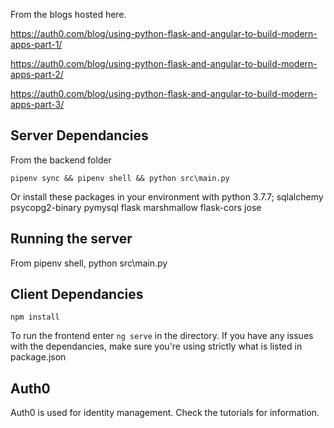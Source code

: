 
From the blogs hosted here.

https://auth0.com/blog/using-python-flask-and-angular-to-build-modern-apps-part-1/

https://auth0.com/blog/using-python-flask-and-angular-to-build-modern-apps-part-2/

https://auth0.com/blog/using-python-flask-and-angular-to-build-modern-apps-part-3/


## Server Dependancies ##

From the backend folder

`pipenv sync && pipenv shell && python src\main.py`
 
Or install these packages in your environment with python 3.7.7; sqlalchemy psycopg2-binary pymysql flask marshmallow flask-cors jose

## Running the server ##

From pipenv shell, python src\main.py

## Client Dependancies ##

`npm install`

To run the frontend enter `ng serve` in the directory. If you have any issues with the dependancies, make sure you're using strictly what is listed in package.json

## Auth0 ##

Auth0 is used for identity management. Check the tutorials for information.
